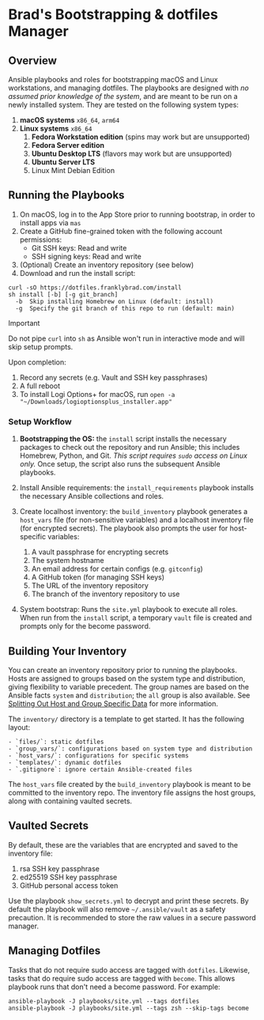 # Brad's Bootstrapping & dotfiles Manager

## Overview

Ansible playbooks and roles for bootstrapping macOS and Linux workstations, and managing dotfiles. The playbooks are designed with _no assumed prior knowledge of the system_, and are meant to be run on a newly installed system. They are tested on the following system types:

1. **macOS systems** `x86_64`, `arm64`
2. **Linux systems** `x86_64`
   1. **Fedora Workstation edition** (spins may work but are unsupported)
   2. **Fedora Server edition**
   3. **Ubuntu Desktop LTS** (flavors may work but are unsupported)
   4. **Ubuntu Server LTS**
   5. Linux Mint Debian Edition

## Running the Playbooks

1. On macOS, log in to the App Store prior to running bootstrap, in order to install apps via `mas`
2. Create a GitHub fine-grained token with the following account permissions:
    * Git SSH keys: Read and write
    * SSH signing keys: Read and write
3. (Optional) Create an inventory repository (see below)
4. Download and run the install script:

  ```shell
  curl -sO https://dotfiles.franklybrad.com/install
  sh install [-b] [-g git_branch]
    -b  Skip installing Homebrew on Linux (default: install)
    -g  Specify the git branch of this repo to run (default: main)
  ```

> [!IMPORTANT]
> Do not pipe `curl` into `sh` as Ansible won't run in interactive mode and will skip setup prompts.

Upon completion:

1. Record any secrets (e.g. Vault and SSH key passphrases)
2. A full reboot
3. To install Logi Options+ for macOS, run `open -a "~/Downloads/logioptionsplus_installer.app"`

### Setup Workflow

1. **Bootstrapping the OS:** the `install` script installs the necessary packages to check out the repository and run Ansible; this includes Homebrew, Python, and Git. _This script requires `sudo` access on Linux only._ Once setup, the script also runs the subsequent Ansible playbooks.

2. Install Ansible requirements: the `install_requirements` playbook installs the necessary Ansible collections and roles.

3. Create localhost inventory: the `build_inventory` playbook generates a `host_vars` file (for non-sensitive variables) and a localhost inventory file (for encrypted secrets). The playbook also prompts the user for host-specific variables:

    1. A vault passphrase for encrypting secrets
    2. The system hostname
    3. An email address for certain configs (e.g. `gitconfig`)
    4. A GitHub token (for managing SSH keys)
    5. The URL of the inventory repository
    6. The branch of the inventory repository to use

4. System bootstrap: Runs the `site.yml` playbook to execute all roles. When run from the `install` script, a temporary `vault` file is created and prompts only for the become password.

## Building Your Inventory

You can create an inventory repository prior to running the playbooks. Hosts are assigned to groups based on the system type and distribution, giving flexibility to variable precedent. The group names are based on the Ansible facts `system` and `distribution`; the `all` group is also available. See [Splitting Out Host and Group Specific Data](https://docs.ansible.com/ansible/2.7/user_guide/intro_inventory.html#splitting-out-host-and-group-specific-data) for more information.

The `inventory/` directory is a template to get started. It has the following layout:

    - `files/`: static dotfiles
    - `group_vars/`: configurations based on system type and distribution
    - `host_vars/`: configurations for specific systems
    - `templates/`: dynamic dotfiles
    - `.gitignore`: ignore certain Ansible-created files

The `host_vars` file created by the `build_inventory` playbook is meant to be committed to the inventory repo. The inventory file assigns the host groups, along with containing vaulted secrets.

## Vaulted Secrets

By default, these are the variables that are encrypted and saved to the inventory file:

1. rsa SSH key passphrase
2. ed25519 SSH key passphrase
3. GitHub personal access token

Use the playbook `show_secrets.yml` to decrypt and print these secrets. By default the playbook will also remove `~/.ansible/vault` as a safety precaution. It is recommended to store the raw values in a secure password manager.

## Managing Dotfiles

Tasks that do not require sudo access are tagged with `dotfiles`. Likewise, tasks that do require sudo access are tagged with `become`. This allows playbook runs that don't need a become password. For example:

```shell
ansible-playbook -J playbooks/site.yml --tags dotfiles
ansible-playbook -J playbooks/site.yml --tags zsh --skip-tags become
```
